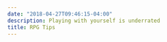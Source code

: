 ```yaml
---
date: "2018-04-27T09:46:15-04:00"
description: Playing with yourself is underrated
title: RPG Tips
---
```

